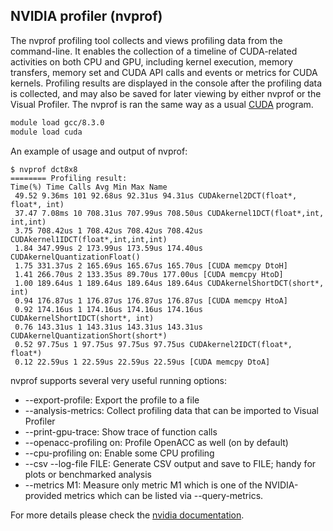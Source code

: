 ## NVIDIA profiler (nvprof)
The nvprof profiling tool collects and views profiling data from the command-line. It enables the collection of a timeline of CUDA-related activities on both CPU and GPU, including kernel execution, memory transfers, memory set and CUDA API calls and events or metrics for CUDA kernels. Profiling results are displayed in the console after the profiling data is collected, and may also be saved for later viewing by either nvprof or the Visual Profiler. The nvprof is ran the same way as a usual [CUDA](https://docs.csc.fi/computing/running/example-job-scripts/#single-gpu) program.

```bash
module load gcc/8.3.0
module load cuda
```

An example of usage and output of nvprof:
```
$ nvprof dct8x8
======== Profiling result:
Time(%) Time Calls Avg Min Max Name
 49.52 9.36ms 101 92.68us 92.31us 94.31us CUDAkernel2DCT(float*, float*, int)
 37.47 7.08ms 10 708.31us 707.99us 708.50us CUDAkernel1DCT(float*,int, int,int)
 3.75 708.42us 1 708.42us 708.42us 708.42us CUDAkernel1IDCT(float*,int,int,int)
 1.84 347.99us 2 173.99us 173.59us 174.40us CUDAkernelQuantizationFloat()
 1.75 331.37us 2 165.69us 165.67us 165.70us [CUDA memcpy DtoH]
 1.41 266.70us 2 133.35us 89.70us 177.00us [CUDA memcpy HtoD]
 1.00 189.64us 1 189.64us 189.64us 189.64us CUDAkernelShortDCT(short*, int)
 0.94 176.87us 1 176.87us 176.87us 176.87us [CUDA memcpy HtoA]
 0.92 174.16us 1 174.16us 174.16us 174.16us CUDAkernelShortIDCT(short*, int)
 0.76 143.31us 1 143.31us 143.31us 143.31us CUDAkernelQuantizationShort(short*)
 0.52 97.75us 1 97.75us 97.75us 97.75us CUDAkernel2IDCT(float*, float*)
 0.12 22.59us 1 22.59us 22.59us 22.59us [CUDA memcpy DtoA]
```
nvprof supports several very useful running options:
* --export-profile: Export the profile to a file
* --analysis-metrics: Collect profiling data that can be imported to Visual Profiler
* --print-gpu-trace: Show trace of function calls
* --openacc-profiling on: Profile OpenACC as well (on by default)
* --cpu-profiling on: Enable some CPU profiling
* --csv --log-file FILE: Generate CSV output and save to FILE; handy for plots or benchmarked analysis
* --metrics M1: Measure only metric M1 which is one of the NVIDIA-provided metrics which can be listed via --query-metrics.


For more details please check the [nvidia documentation](https://docs.nvidia.com/cuda/profiler-users-guide/).
